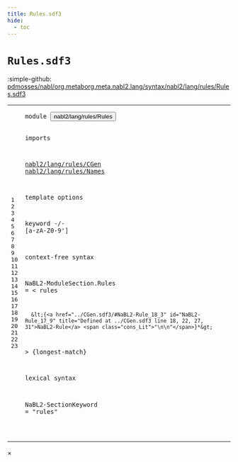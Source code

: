 ```yaml
---
title: Rules.sdf3
hide:
  - toc
---
```


# `Rules.sdf3`

:simple-github: [pdmosses/nabl/org.metaborg.meta.nabl2.lang/syntax/nabl2/lang/rules/Rules.sdf3]

[pdmosses/nabl/org.metaborg.meta.nabl2.lang/syntax/nabl2/lang/rules/Rules.sdf3]: https://github.com/pdmosses/nabl/blob/master/org.metaborg.meta.nabl2.lang/syntax/nabl2/lang/rules/Rules.sdf3 "The source file on GitHub"

<div class="sdf3"><table class="highlighttable"><tbody><tr><td class="linenos"><div class="linenodiv"><pre><span></span>1
2
3
4
5
6
7
8
9
10
11
12
13
14
15
16
17
18
19
20
21
22
23
</pre></div></td>
<td class="code"><pre><code><span class="keyword">module</span> <button class="modal-open" id="nabl2/lang/rules/Rules_1_8" title="Multi-file references" data-urls="../CGen.sdf3/#nabl2/lang/rules/Rules_12_3 line 12; ../../Main.sdf3/#nabl2/lang/rules/Rules_7_3 line 7">nabl2/lang/rules/Rules</button>

<span class="keyword">imports</span>

  <a href="../CGen.sdf3/#nabl2/lang/rules/CGen_1_8" id="nabl2/lang/rules/CGen_5_3" title="Defined at ../CGen.sdf3 line 1">nabl2/lang/rules/CGen</a>
  <a href="../Names.sdf3/#nabl2/lang/rules/Names_1_8" id="nabl2/lang/rules/Names_6_3" title="Defined at ../Names.sdf3 line 1">nabl2/lang/rules/Names</a>

<span class="keyword">template options</span>

  <span class="keyword">keyword</span> -/- [<span class="cons_Regular">a</span>-<span class="cons_Regular">z</span><span class="cons_Regular">A</span>-<span class="cons_Regular">Z</span><span class="cons_Regular">0</span>-<span class="cons_Regular">9</span>\']

<span class="keyword">context-free syntax</span>

  <span id="NaBL2-ModuleSection_14_3" title="Not referenced">NaBL2-ModuleSection</span>.<span class="cons_Constructor"><span id="Rules_14_23" title="Not referenced">Rules</span></span> = &lt;
    <span class="cons_String">rules</span>
 
      &lt;{<a href="../CGen.sdf3/#NaBL2-Rule_18_3" id="NaBL2-Rule_17_9" title="Defined at ../CGen.sdf3 line 18, 22, 27, 31">NaBL2-Rule</a> <span class="cons_Lit">"\n\n"</span>}*&gt;

  &gt; {<span class="keyword">longest-match</span>}

<span class="keyword">lexical syntax</span>

  <span id="NaBL2-SectionKeyword_23_3" title="Not referenced">NaBL2-SectionKeyword</span> = <span class="cons_Lit">"rules"</span>

</code></pre></td></tr></tbody></table></div>

<div id="modal">
  <div id="modal-content">
    <span id="modal-close">&times;</span>
    <h2 id="modal-h2"></h2>
    <p  id="modal-p"></p>
    <ul id="modal-ul"></ul>
  </div>
</div>
